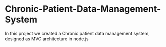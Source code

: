 # Chronic-Patient-Data-Management-System
In this project we created a Chronic patient data management system, designed as MVC architecture in node.js
